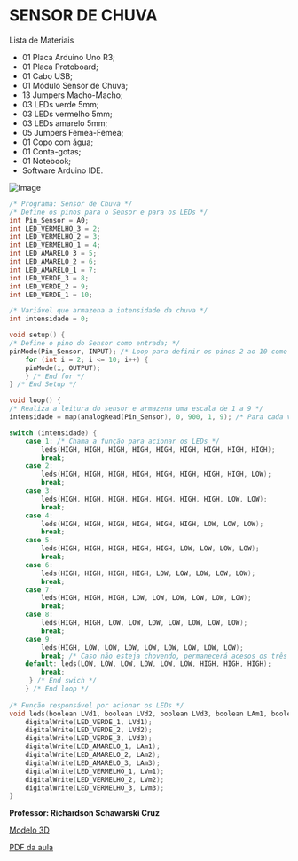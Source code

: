 

# SENSOR DE CHUVA
Lista de Materiais

 - 01 Placa Arduino Uno R3;
 - 01 Placa Protoboard;
 - 01 Cabo USB;
 - 01 Módulo Sensor de Chuva;
 - 13 Jumpers Macho-Macho;
 - 03 LEDs verde 5mm;
 - 03 LEDs vermelho 5mm;
 - 03    LEDs amarelo 5mm;
 - 05 Jumpers Fêmea-Fêmea;
 - 01 Copo com  água;
 - 01 Conta-gotas;
 - 01 Notebook;
 - Software Arduino IDE.

![Image](https://github.com/user-attachments/assets/18555bb3-8d90-48f3-834c-9ee9b667312f)

```c
/* Programa: Sensor de Chuva */ 
/* Define os pinos para o Sensor e para os LEDs */ 
int Pin_Sensor = A0; 
int LED_VERMELHO_3 = 2; 
int LED_VERMELHO_2 = 3; 
int LED_VERMELHO_1 = 4; 
int LED_AMARELO_3 = 5; 
int LED_AMARELO_2 = 6; 
int LED_AMARELO_1 = 7;
int LED_VERDE_3 = 8; 
int LED_VERDE_2 = 9; 
int LED_VERDE_1 = 10; 

/* Variável que armazena a intensidade da chuva */ 
int intensidade = 0; 

void setup() { 
/* Define o pino do Sensor como entrada; */ 
pinMode(Pin_Sensor, INPUT); /* Loop para definir os pinos 2 ao 10 como saídas; */ 
	for (int i = 2; i <= 10; i++) { 
	pinMode(i, OUTPUT); 
	} /* End for */ 
} /* End Setup */ 

void loop() { 
/* Realiza a leitura do sensor e armazena uma escala de 1 a 9 */ 
intensidade = map(analogRead(Pin_Sensor), 0, 900, 1, 9); /* Para cada valor de intensidade, acenderá uma quantidade de LEDs */ 

switch (intensidade) { 
	case 1: /* Chama a função para acionar os LEDs */ 
		leds(HIGH, HIGH, HIGH, HIGH, HIGH, HIGH, HIGH, HIGH, HIGH); 
		break; 
	case 2: 
		leds(HIGH, HIGH, HIGH, HIGH, HIGH, HIGH, HIGH, HIGH, LOW);
		break; 
	case 3: 
		leds(HIGH, HIGH, HIGH, HIGH, HIGH, HIGH, HIGH, LOW, LOW); 
		break; 
	case 4: 
		leds(HIGH, HIGH, HIGH, HIGH, HIGH, HIGH, LOW, LOW, LOW); 
		break; 
	case 5: 
		leds(HIGH, HIGH, HIGH, HIGH, HIGH, LOW, LOW, LOW, LOW); 
		break; 
	case 6: 
		leds(HIGH, HIGH, HIGH, HIGH, LOW, LOW, LOW, LOW, LOW); 
		break; 
	case 7: 
		leds(HIGH, HIGH, HIGH, LOW, LOW, LOW, LOW, LOW, LOW); 
		break; 
	case 8: 
		leds(HIGH, HIGH, LOW, LOW, LOW, LOW, LOW, LOW, LOW); 
		break; 
	case 9: 
		leds(HIGH, LOW, LOW, LOW, LOW, LOW, LOW, LOW, LOW); 
		break; /* Caso não esteja chovendo, permanecerá acesos os três LEDs vermelhos */ 
	default: leds(LOW, LOW, LOW, LOW, LOW, LOW, HIGH, HIGH, HIGH); 
		break; 
	 } /* End swich */ 
	} /* End loop */
	
/* Função responsável por acionar os LEDs */ 
void leds(boolean LVd1, boolean LVd2, boolean LVd3, boolean LAm1, boolean LAm2, boolean LAm3, boolean LVm1, boolean LVm2, boolean LVm3){ 
	digitalWrite(LED_VERDE_1, LVd1); 
	digitalWrite(LED_VERDE_2, LVd2); 
	digitalWrite(LED_VERDE_3, LVd3); 
	digitalWrite(LED_AMARELO_1, LAm1); 
	digitalWrite(LED_AMARELO_2, LAm2); 
	digitalWrite(LED_AMARELO_3, LAm3); 
	digitalWrite(LED_VERMELHO_1, LVm1); 
	digitalWrite(LED_VERMELHO_2, LVm2); 
	digitalWrite(LED_VERMELHO_3, LVm3); 
}
```
**Professor: Richardson Schawarski Cruz**

[Modelo 3D](https://sketchfab.com/3d-models/aula-11-sensor-de-chuva-2b1e7014615d4a9fbef0f42f9a15efb2)

[PDF da aula](https://aluno.escoladigital.pr.gov.br/sites/alunos/arquivos_restritos/files/documento/2023-04/aula11_sensor_de_chuva_m2_versao2.pdf)
